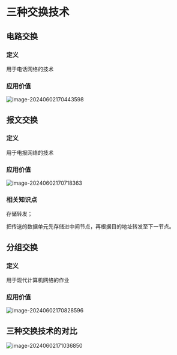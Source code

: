 # 三种交换技术

## 电路交换

### 定义

用于电话网络的技术

### 应用价值

![image-20240602170443598](../TyporaImage/image-20240602170443598.png)



## 报文交换

### 定义

用于电报网络的技术

### 应用价值

![image-20240602170718363](../TyporaImage/image-20240602170718363.png)



### 相关知识点

存储转发；

把传送的数据单元先存储进中间节点，再根据目的地址转发至下一节点。



## 分组交换

### 定义

用于现代计算机网络的作业

### 应用价值

![image-20240602170828596](../TyporaImage/image-20240602170828596.png)





## 三种交换技术的对比

![image-20240602171036850](../TyporaImage/image-20240602171036850.png)